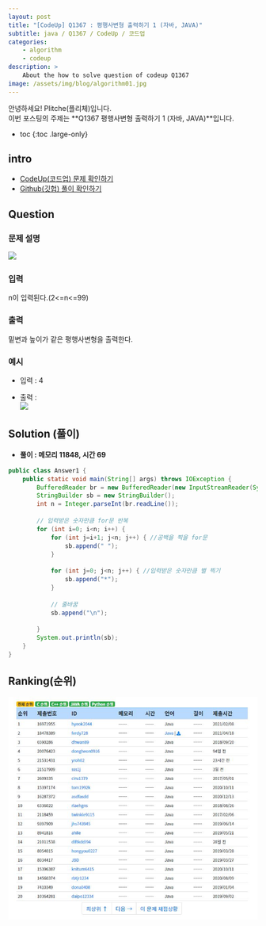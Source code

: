 ```yaml
---
layout: post
title: "[CodeUp] Q1367 : 평행사변형 출력하기 1 (자바, JAVA)"
subtitle: java / Q1367 / CodeUp / 코드업
categories:
    - algorithm
    - codeup
description: >
    About the how to solve question of codeup Q1367
image: /assets/img/blog/algorithm01.jpg
---
```


안녕하세요! Plitche(플리체)입니다.  
이번 포스팅의 주제는 **Q1367 평행사변형 출력하기 1 (자바, JAVA)**입니다.

* toc
{:toc .large-only}

## intro
* [CodeUp(코드업) 문제 확인하기](https://codeup.kr/problem.php?id=1367)  
* [Github(깃헙) 풀이 확인하기](https://github.com/plitche/CodeUp_Solution/tree/master/Q1301~Q1400/Q1367)  

## Question
### 문제 설명
![](/assets/post/codeup/Q1200~Q1299/20210923_03/01.JPG)  

### 입력
n이 입력된다.(2<=n<=99)  

### 출력
밑변과 높이가 같은 평행사변형을 출력한다.  

### 예시
* 입력 : 4  

* 출력 :  
![](/assets/post/codeup/Q1200~Q1299/20210923_03/02.JPG)  

## Solution (풀이)
* **풀이 : 메모리 11848, 시간 69**  

```java
public class Answer1 {
	public static void main(String[] args) throws IOException {
		BufferedReader br = new BufferedReader(new InputStreamReader(System.in));
        StringBuilder sb = new StringBuilder();
        int n = Integer.parseInt(br.readLine());
        
        // 입력받은 숫자만큼 for문 반복
        for (int i=0; i<n; i++) {
        	for (int j=i+1; j<n; j++) {	//공백을 찍을 for문
        		sb.append(" ");
        	}
        	
        	for (int j=0; j<n; j++) { //입력받은 숫자만큼 별 찍기
        		sb.append("*");
        	}
        	
        	// 줄바꿈
        	sb.append("\n");
        	
        }
        System.out.println(sb);
	}
}
```  

## Ranking(순위)
![](/assets/post/codeup/Q1300~Q1399/20210923_03/03.JPG)  